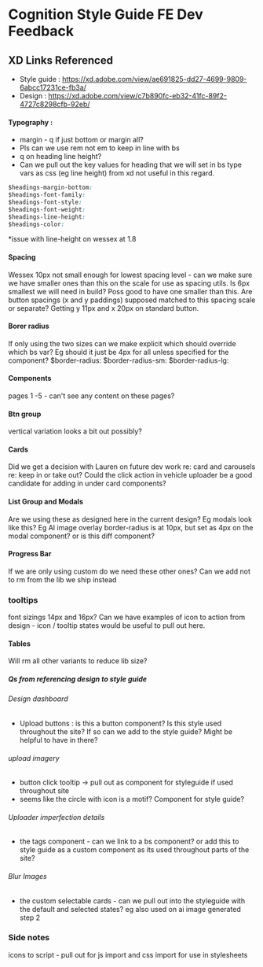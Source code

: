 # Cognition Style Guide FE Dev Feedback


## XD Links Referenced
- Style guide :  https://xd.adobe.com/view/ae691825-dd27-4699-9809-6abcc17231ce-fb3a/
- Design : https://xd.adobe.com/view/c7b890fc-eb32-41fc-89f2-4727c8298cfb-92eb/


#### Typography :
- margin - q if just bottom or margin all?
- Pls can we use rem not em to keep in line with bs
- q on heading line height?
- Can we pull out the key values for heading that we will set in bs type vars as css (eg line height) from xd not useful in this regard.

```css
$headings-margin-bottom:
$headings-font-family:
$headings-font-style:
$headings-font-weight:
$headings-line-height:
$headings-color:
```

*issue with line-height on wessex at 1.8

#### Spacing
Wessex 10px not small enough for lowest spacing level - can we make sure we have smaller ones than this on the scale for use as spacing utils. Is 6px smallest we will need in build? Poss good to have one smaller than this.
Are button spacings (x and y paddings) supposed matched to this spacing scale or separate? Getting y 11px and x 20px on standard button.

#### Borer radius
If only using the two sizes can we make explicit which should override which bs var? Eg should it just be 4px for all unless specified for the component?
$border-radius:
$border-radius-sm:
$border-radius-lg:

#### Components
pages 1 -5 - can't see any content on these pages?

#### Btn group
vertical variation looks a bit out possibly?

#### Cards
Did we get a decision with Lauren on future dev work re: card and carousels re: keep in or take out?
Could the click action in vehicle uploader be a good candidate for adding in under card components?

#### List Group and Modals
Are we using these as designed here in the current design? Eg modals look like this?
Eg AI image overlay border-radius is at 10px, but set as 4px on the modal component? or is this diff component?

#### Progress Bar
If we are only using custom do we need these other ones?
Can we add not to rm from the lib we ship instead

### tooltips
font sizings 14px and 16px?
Can we have examples of icon to action from design - icon / tooltip states would be useful to pull out here.

#### Tables
Will rm all other variants to reduce lib size?

##### Qs from referencing design to style guide

###### Design dashboard
- Upload buttons : is this a button component? Is this style used throughout the site? If so can we add to the style guide? Might be helpful to have in there?

###### upload imagery
- button click tooltip -> pull out as component for styleguide if used throughout site
- seems like the circle with icon is a motif? Component for style guide?

###### Uploader imperfection details
- the tags component - can we link to a bs component? or add this to style guide as a custom component as its used throughout parts of the site?

###### Blur Images
- the custom selectable cards - can we pull out into the styleguide with the default and selected states? eg also used on ai image generated step 2

### Side notes
icons to script - pull out for js import and css import for use in stylesheets

